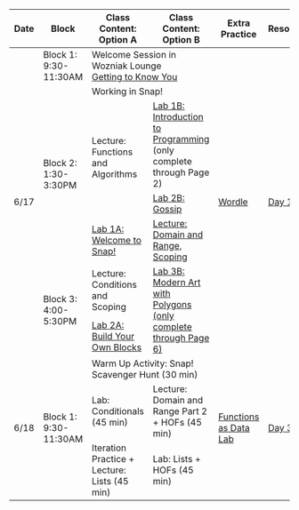 <table class="table table-bordered schedule-table">
  <thead>
    <tr>
      <th>Date</th>
      <th>Block</th>
      <th>Class Content: Option A</th>
      <th>Class Content: Option B</th>
      <th>Extra Practice</th>
      <th>Resources/Links</th>
    </tr>
  </thead>
  <tbody class="js-scheduleContent">
    <tr>
      <td rowspan = "7">6/17</td>
      <td>Block 1: 9:30-11:30AM</td>
      <td colspan = "2">Welcome Session in Wozniak Lounge <br/> <a href="https://forms.gle/U8n623wJ3tb1U6DK7">Getting to Know You</a></td>
      <td rowspan = "7"><a href="https://docs.google.com/document/d/14yTQOcw_RqoeyT5H0eQZNCjQj1QWi84-KD8yaVftsCQ/edit">Wordle</a></td>
      <td rowspan = "7"><a href="https://forms.gle/vApBKmS3hwZcfAPy9">Day 1 Reflection</a></td>
    </tr>
    <tr>
      <td rowspan = "4">Block 2: 1:30-3:30PM</td>
      <td colspan = "2">Working in Snap!</td>
    </tr>
    <tr>
      <td rowspan = "2">Lecture: Functions and Algorithms</td>
      <td><a href="https://bjc.edc.org/bjc-r/cur/programming/1-introduction/1-building-an-app/1-creating-a-snap-account.html?topic=nyc_bjc%2F1-intro-loops.topic&course=bjc4nyc.html&novideo&noassignment">Lab 1B: Introduction to Programming</a><br/>(only complete through Page 2)
      </td>
    </tr>
    <tr>
      <td><a href="https://bjc.edc.org/bjc-r/cur/programming/1-introduction/2-gossip-and-greet/1-pair-programming.html?topic=nyc_bjc%2F1-intro-loops.topic&course=bjc4nyc.html&novideo&noassignment">Lab 2B: Gossip</a></td>
    </tr>
    <tr>
      <td><a href="https://cs10.org/bjc-r/llab/html/topic.html?1&2&3&topic=berkeley_bjc%2Fintro_pair%2F1-introduction.topic&course&novideo&noreading&noassignment">Lab 1A: Welcome to Snap!</a></td>
      <td><a href="https://docs.google.com/presentation/d/1nCbASO4tRndnURuD8jf4-3m8Ul5umsCrjhFqpV2LGQg/edit#slide=id.g273b829c944_0_407">Lecture: Domain and Range, Scoping</a>
      </td>
    </tr>
    <tr>
      <td rowspan = "2">Block 3: 4:00-5:30PM</td>
      <td>Lecture: Conditions and Scoping</td>
      <td rowspan = "2"><a href="https://bjc.edc.org/bjc-r/cur/programming/1-introduction/3-drawing/1-exploring-motion.html?topic=nyc_bjc%2F1-intro-loops.topic&course=bjc4nyc.html&novideo&noassignment">Lab 3B: Modern Art with Polygons<br/>(only complete through Page 6)</a></td>
    </tr>
    <tr>
      <td><a href="https://cs10.org/bjc-r/cur/programming/loops/repeat-n/introduction-to-repeat-n.html?1&2&2&3&topic=berkeley_bjc%2Fintro_pair%2F2-loops-variables.topic&course=cs10_fa21.html&novideo&noreading&noassignment">Lab 2A: Build Your Own Blocks</a></td>
    </tr>
    <tr>
      <td rowspan = "10">6/18</td>
      <td rowspan = "5">Block 1: 9:30-11:30AM</td>
      <td colspan = "2">Warm Up Activity: Snap! Scavenger Hunt (30 min)</td>
      <td rowspan = "10"><a href="https://docs.google.com/document/d/14yTQOcw_RqoeyT5H0eQZNCjQj1QWi84-KD8yaVftsCQ/edit">Functions as Data Lab</a></td>
      <td rowspan = "10"><a href="https://forms.gle/vApBKmS3hwZcfAPy9">Day 3 Reflection</a></td>
    </tr>
    <tr>
      <td>Lab: Conditionals (45 min)</td>
      <td>Lecture: Domain and Range Part 2 + HOFs (45 min)</td>
    </tr>
    <tr>
      <td>Iteration Practice +<br/>Lecture: Lists (45 min)</td>
      <td>Lab: Lists + HOFs (45 min)</td>
    </tr>
  </tbody>
</table>
